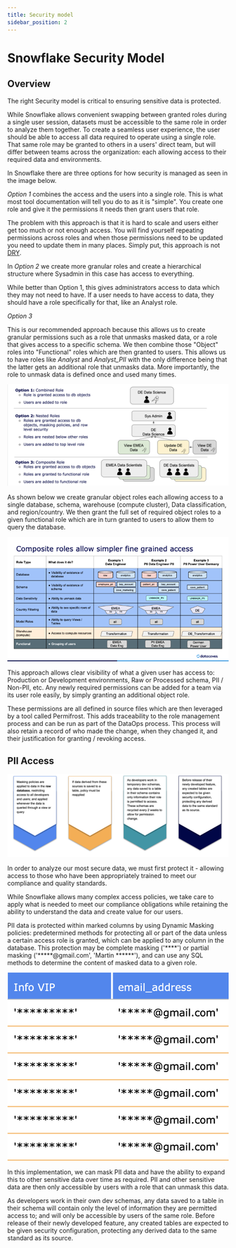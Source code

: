 ```yaml
---
title: Security model
sidebar_position: 2
---
```


# Snowflake Security Model

## Overview

The right Security model is critical to ensuring sensitive data is protected.

While Snowflake allows convenient swapping between granted roles during a single user session, datasets must be accessible to the same role in order to analyze them together. To create a seamless user experience, the user should be able to access all data required to operate using a single role. That same role may be granted to others in a users' direct team, but will differ between teams across the organization: each allowing access to their required data and environments.

In Snowflake there are three options for how security is managed as seen in the image below.

*Option 1* combines the access and the users into a single role. This is what most tool documentation will tell you do to as it is "simple". You create one role and give it the permissions it needs then grant users that role.

The problem with this approach is that it is hard to scale and users either get too much or not enough access. You will find yourself repeating permissions across roles and when those permissions need to be updated you need to update them in many places. Simply put, this approach is not [DRY](https://en.wikipedia.org/wiki/Don%27t_repeat_yourself).

In *Option 2* we create more granular roles and create a hierarchical structure where Sysadmin in this case has access to everything.

While better than Option 1, this gives administrators access to data which they may not need to have. If a user needs to have access to data, they should have a role specifically for that, like an Analyst role.

*Option 3*

This is our recommended approach because this allows us to create granular permissions such as a role that unmasks masked data, or a role that gives access to a specific schema. We then combine those "Object" roles into "Functional" roles which are then granted to users. This allows us to have roles like _Analyst_ and _Analyst\_PII_ with the only difference being that the latter gets an additional role that unmasks data. More importantly, the role to unmask data is defined once and used many times.

![db-auth-std-e1](./assets/db-auth-std1.png)

As shown below we create granular object roles each allowing access to a single database, schema, warehouse (compute cluster), Data classification, and region/country. We then grant the full set of required object roles to a given functional role which are in turn granted to users to allow them to query the database.

![db-auth-std-e1](./assets/db-auth-std2.png)

This approach allows clear visibility of what a given user has access to: Production or Development environments, Raw or Processed schema, PII / Non-PII, etc. Any newly required permissions can be added for a team via its user role easily, by simply granting an additional object role.

These permissions are all defined in source files which are then leveraged by a tool called Permifrost. This adds traceability to the role management process and can be run as part of the DataOps process. This process will also retain a record of who made the change, when they changed it, and their justification for granting / revoking access.

## PII Access

![db-auth-std-e1](./assets/db-auth-std3.png)

In order to analyze our most secure data, we must first protect it - allowing access to those who have been appropriately trained to meet our compliance and quality standards.

While Snowflake allows many complex access policies, we take care to apply what is needed to meet our compliance obligations while retaining the ability to understand the data and create value for our users.

PII data is protected within marked columns by using Dynamic Masking policies: predetermined methods for protecting all or part of the data unless a certain access role is granted, which can be applied to any column in the database. This protection may be complete masking ('\*\*\*\*') or partial masking ('\*\*\*\*\*@gmail.com', 'Martin \*\*\*\*\*\*'), and can use any SQL methods to determine the content of masked data to a given role.

![db-auth-std-e1](./assets/db-auth-std4.png)

In this implementation, we can mask PII data and have the ability to expand this to other sensitive data over time as required. PII and other sensitive data are then only accessible by users with a role that can unmask this data.

As developers work in their own dev schemas, any data saved to a table in their schema will contain only the level of information they are permitted access to; and will only be accessible by users of the same role. Before release of their newly developed feature, any created tables are expected to be given security configuration, protecting any derived data to the same standard as its source.
